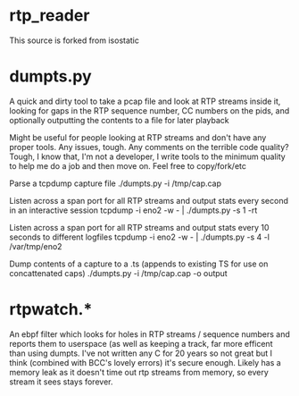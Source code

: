 # rtp_reader 

This source is forked from isostatic

# dumpts.py


A quick and dirty tool to take a pcap file and look at RTP streams inside it, looking for gaps in the RTP sequence number, CC numbers on the pids, and optionally outputting the contents to a file for later playback

Might be useful for people looking at RTP streams and don't have any proper tools. Any issues, tough. Any comments on the terrible code quality? Tough, I know that, I'm not a developer, I write tools to the minimum quality to help me do a job and then move on. Feel free to copy/fork/etc

Parse a tcpdump capture file
  ./dumpts.py -i /tmp/cap.cap 

Listen across a span port for all RTP streams and output stats every second in an interactive session
  tcpdump -i eno2 -w - | ./dumpts.py  -s 1 -rt

Listen across a span port for all RTP streams and output stats every 10 seconds to different logfiles
  tcpdump -i eno2 -w - | ./dumpts.py  -s 4 -l /var/tmp/eno2

Dump contents of a capture to a .ts (appends to existing TS for use on concattenated caps)
  ./dumpts.py -i /tmp/cap.cap -o output


# rtpwatch.*

An ebpf filter which looks for holes in RTP streams / sequence numbers and reports them to userspace (as well as keeping a track, far more efficent than using dumpts. I've not written any C for 20 years so not great but I think (combined with BCC's lovely errors) it's secure enough. Likely has a memory leak as it doesn't time out rtp streams from memory, so every stream it sees stays forever.
